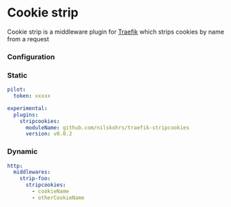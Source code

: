 # Cookie strip
Cookie strip is a middleware plugin for [Traefik](https://github.com/traefik/traefik) which strips cookies by name from a request

### Configuration

### Static

```yaml
pilot:
  token: xxxxx

experimental:
  plugins:
    stripcookies:
      moduleName: github.com/nilskohrs/traefik-stripcookies
      version: v0.0.2
```

### Dynamic

```yaml
http:
  middlewares:
    strip-foo:
      stripcookies:
        - cookieName
        - otherCookieName
```
